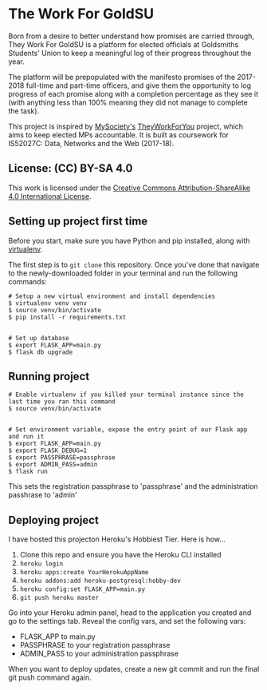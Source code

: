 # The Work For GoldSU

Born from a desire to better understand how promises are carried through, They Work For GoldSU is a platform for elected officials at Goldsmiths Students' Union to keep a meaningful log of their progress throughout the year.

The platform will be prepopulated with the manifesto promises of the 2017-2018 full-time and part-time officers, and give them the opportunity to log progress of each promise along with a completion percentage as they see it (with anything less than 100% meaning they did not manage to complete the task).

This project is inspired by [MySociety's](https://www.mysociety.org) [TheyWorkForYou](https://www.theyworkforyou.com/) project, which aims to keep elected MPs accountable. It is built as coursework for IS52027C: Data, Networks and the Web (2017-18).

## License: (CC) BY-SA 4.0

This work is licensed under the [Creative Commons Attribution-ShareAlike 4.0 International License](https://creativecommons.org/licenses/by-sa/4.0/).

## Setting up project first time

Before you start, make sure you have Python and pip installed, along with [virtualenv](https://virtualenv.pypa.io/en/stable/installation/).

The first step is to `git clone` this repository. Once you've done that navigate to the newly-downloaded folder in your terminal and run the following commands:

```
# Setup a new virtual environment and install dependencies
$ virtualenv venv venv
$ source venv/bin/activate
$ pip install -r requirements.txt


# Set up database
$ export FLASK_APP=main.py
$ flask db upgrade
```

## Running project

```
# Enable virtualenv if you killed your terminal instance since the last time you ran this command
$ source venv/bin/activate


# Set environment variable, expose the entry point of our Flask app and run it
$ export FLASK_APP=main.py
$ export FLASK_DEBUG=1
$ export PASSPHRASE=passphrase
$ export ADMIN_PASS=admin
$ flask run
```

This sets the registration passphrase to 'passphrase' and the administration passhrase to 'admin'

## Deploying project

I have hosted this projecton Heroku's Hobbiest Tier. Here is how...

1. Clone this repo and ensure you have the Heroku CLI installed
2. `heroku login`
3. `heroku apps:create YourHerokuAppName`
4. `heroku addons:add heroku-postgresql:hobby-dev`
5. `heroku config:set FLASK_APP=main.py`
6. `git push heroku master`

Go into your Heroku admin panel, head to the application you created and go to the settings tab. Reveal the config vars, and set the following vars:

* FLASK_APP to main.py
* PASSPHRASE to your registration passphrase
* ADMIN_PASS to your administration passphrase

When you want to deploy updates, create a new git commit and run the final git push command again.